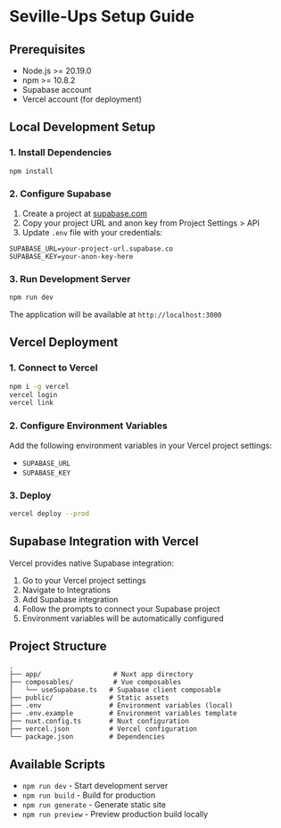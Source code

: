 # Seville-Ups Setup Guide

## Prerequisites

- Node.js >= 20.19.0
- npm >= 10.8.2
- Supabase account
- Vercel account (for deployment)

## Local Development Setup

### 1. Install Dependencies

```bash
npm install
```

### 2. Configure Supabase

1. Create a project at [supabase.com](https://supabase.com)
2. Copy your project URL and anon key from Project Settings > API
3. Update `.env` file with your credentials:

```env
SUPABASE_URL=your-project-url.supabase.co
SUPABASE_KEY=your-anon-key-here
```

### 3. Run Development Server

```bash
npm run dev
```

The application will be available at `http://localhost:3000`

## Vercel Deployment

### 1. Connect to Vercel

```bash
npm i -g vercel
vercel login
vercel link
```

### 2. Configure Environment Variables

Add the following environment variables in your Vercel project settings:

- `SUPABASE_URL`
- `SUPABASE_KEY`

### 3. Deploy

```bash
vercel deploy --prod
```

## Supabase Integration with Vercel

Vercel provides native Supabase integration:

1. Go to your Vercel project settings
2. Navigate to Integrations
3. Add Supabase integration
4. Follow the prompts to connect your Supabase project
5. Environment variables will be automatically configured

## Project Structure

```
.
├── app/                  # Nuxt app directory
├── composables/          # Vue composables
│   └── useSupabase.ts   # Supabase client composable
├── public/              # Static assets
├── .env                 # Environment variables (local)
├── .env.example         # Environment variables template
├── nuxt.config.ts       # Nuxt configuration
├── vercel.json          # Vercel configuration
└── package.json         # Dependencies
```

## Available Scripts

- `npm run dev` - Start development server
- `npm run build` - Build for production
- `npm run generate` - Generate static site
- `npm run preview` - Preview production build locally
